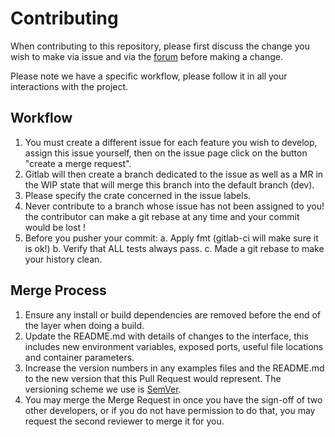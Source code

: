 # Contributing

When contributing to this repository, please first discuss the change you wish to make via issue and
via the [forum](https://forum.duniter.org) before making a change.

Please note we have a specific workflow, please follow it in all your interactions with the project.

## Workflow

1. You must create a different issue for each feature you wish to develop, assign this issue yourself, then on the issue page click on the button "create a merge request".
2. Gitlab will then create a branch dedicated to the issue as well as a MR in the WIP state that will merge this branch into the default branch (dev).
3. Please specify the crate concerned in the issue labels.
4. Never contribute to a branch whose issue has not been assigned to you! the contributor can make a git rebase at any time and your commit would be lost !
5. Before you pusher your commit: 
  a. Apply fmt (gitlab-ci will make sure it is ok!)
  b. Verify that ALL tests always pass.
  c. Made a git rebase to make your history clean.

## Merge Process

1. Ensure any install or build dependencies are removed before the end of the layer when doing a 
   build.
2. Update the README.md with details of changes to the interface, this includes new environment 
   variables, exposed ports, useful file locations and container parameters.
3. Increase the version numbers in any examples files and the README.md to the new version that this
   Pull Request would represent. The versioning scheme we use is [SemVer](http://semver.org/).
4. You may merge the Merge Request in once you have the sign-off of two other developers, or if you 
   do not have permission to do that, you may request the second reviewer to merge it for you.